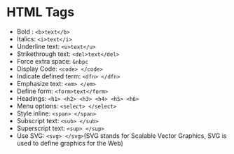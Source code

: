 # HTML Tags
- Bold : ```<b>text</b>```  
- Italics: ```<i>text</i>```
- Underline text: ```<u>text</u>```
- Strikethrough text: ```<del>text</del>```
- Force extra space: ```&nbpc```
- Display Code: ```<code> </code>```
- Indicate defined term: ```<dfn> </dfn>```
- Emphasize text: ```<em> </em>```
- Define form: ```<form>text</form>```
- Headings: ```<h1> <h2> <h3> <h4> <h5> <h6>```
- Menu options: ```<select> </select>```
- Style inline: ```<span> </span>```
- Subscript text: ```<sub> </sub>```
- Superscript text: ```<sup> </sup>```
- Use SVG: ```<svg> </svg>```(SVG stands for Scalable Vector Graphics, SVG is used to define graphics for the Web)
